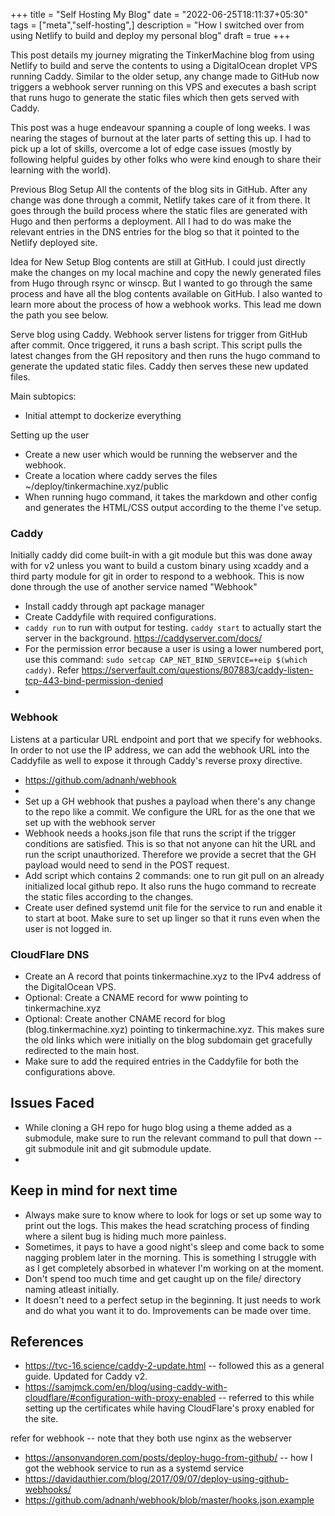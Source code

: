 +++
title = "Self Hosting My Blog"
date = "2022-06-25T18:11:37+05:30"
tags = ["meta","self-hosting",]
description = "How I switched over from using Netlify to build and deploy my personal blog"
draft = true
+++

This post details my journey migrating the TinkerMachine blog from using Netlify to build and serve the contents to using a DigitalOcean droplet VPS running Caddy. Similar to the older setup, any change made to GitHub now triggers a webhook server running on this VPS and executes a bash script that runs hugo to generate the static files which then gets served with Caddy.

This post was a huge endeavour spanning a couple of long weeks. I was nearing the stages of burnout at the later parts of setting this up. I had to pick up a lot of skills, overcome a lot of edge case issues (mostly by following helpful guides by other folks who were kind enough to share their learning with the world). 

Previous Blog Setup
All the contents of the blog sits in GitHub. After any change was done through a commit, Netlify takes care of it from there. It goes through the build process where the static files are generated with Hugo and then performs a deployment. All I had to do was make the relevant entries in the DNS entries for the blog so that it pointed to the Netlify deployed site.

Idea for New Setup
Blog contents are still at GitHub. I could just directly make the changes on my local machine and copy the newly generated files from Hugo through rsync or winscp. But I wanted to go through the same process and have all the blog contents available on GitHub. I also wanted to learn more about the process of how a webhook works. This lead me down the path you see below.

Serve blog using Caddy. Webhook server listens for trigger from GitHub after commit. Once triggered, it runs a bash script. This script pulls the latest changes from the GH repository and then runs the hugo command to generate the updated static files. Caddy then serves these new updated files.

Main subtopics:
- Initial attempt to dockerize everything

Setting up the user
- Create a new user which would be running the webserver and the webhook. 
- Create a location where caddy serves the files ~/deploy/tinkermachine.xyz/public
- When running hugo command, it takes the markdown and other config and generates the HTML/CSS output according to the theme I've setup.


### Caddy
Initially caddy did come built-in with a git module but this was done away with for v2 unless you want to build a custom binary using xcaddy and a third party module for git in order to respond to a webhook. This is now done through the use of another service named "Webhook"

- Install caddy through apt package manager
- Create Caddyfile with required configurations.
- `caddy run` to run with output for testing. `caddy start` to actually start the server in the background. https://caddyserver.com/docs/
- For the permission error because a user is using a lower numbered port, use this command: `sudo setcap CAP_NET_BIND_SERVICE=+eip $(which caddy)`. Refer https://serverfault.com/questions/807883/caddy-listen-tcp-443-bind-permission-denied
- 

### Webhook
Listens at a particular URL endpoint and port that we specify for webhooks. In order to not use the IP address, we can add the webhook URL into the Caddyfile as well to expose it through Caddy's reverse proxy directive.

- https://github.com/adnanh/webhook
- 
- Set up a GH webhook that pushes a payload when there's any change to the repo like a commit. We configure the URL for as the one that we set up with the webhook server
- Webhook needs a hooks.json file that runs the script if the trigger conditions are satisfied. This is so that not anyone can hit the URL and run the script unauthorized. Therefore we provide a secret that the GH payload would need to send in the POST request.
- Add script which contains 2 commands: one to run git pull on an already initialized local github repo. It also runs the hugo command to recreate the static files according to the changes. 
- Create user defined systemd unit file for the service to run and enable it to start at boot. Make sure to set up linger so that it runs even when the user is not logged in.


### CloudFlare DNS
- Create an A record that points tinkermachine.xyz to the IPv4 address of the DigitalOcean VPS.
- Optional: Create a CNAME record for www pointing to tinkermachine.xyz
- Optional: Create another CNAME record for blog (blog.tinkermachine.xyz) pointing to tinkermachine.xyz. This makes sure the old links which were initially on the blog subdomain get gracefully redirected to the main host.
- Make sure to add the required entries in the Caddyfile for both the configurations above.

## Issues Faced
- While cloning a GH repo for hugo blog using a theme added as a submodule, make sure to run the relevant command to pull that down -- git submodule init and git submodule update.
- 

## Keep in mind for next time
- Always make sure to know where to look for logs or set up some way to print out the logs. This makes the head scratching process of finding where a silent bug is hiding much more painless.
- Sometimes, it pays to have a good night's sleep and come back to some nagging problem later in the morning. This is something I struggle with as I get completely absorbed in whatever I'm working on at the moment.
- Don't spend too much time and get caught up on the file/ directory naming atleast initially. 
- It doesn't need to a perfect setup in the beginning. It just needs to work and do what you want it to do. Improvements can be made over time.

## References
- https://tvc-16.science/caddy-2-update.html -- followed this as a general guide. Updated for Caddy v2.
- https://samjmck.com/en/blog/using-caddy-with-cloudflare/#configuration-with-proxy-enabled -- referred to this while setting up the certificates while having CloudFlare's proxy enabled for the site.

refer for webhook -- note that they both use nginx as the webserver
- https://ansonvandoren.com/posts/deploy-hugo-from-github/ -- how I got the webhook service to run as a systemd service
- https://davidauthier.com/blog/2017/09/07/deploy-using-github-webhooks/
- https://github.com/adnanh/webhook/blob/master/hooks.json.example